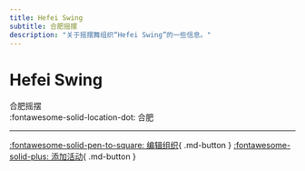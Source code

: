 ```yaml
---
title: Hefei Swing
subtitle: 合肥摇摆
description: "关于摇摆舞组织“Hefei Swing”的一些信息。"
---
```


# Hefei Swing

合肥摇摆  
:fontawesome-solid-location-dot: 合肥  


---

[:fontawesome-solid-pen-to-square: 编辑组织](https://github.com/swingdance/orgs/issues/new?assignees=&labels=update+org&projects=&template=03-update_entity.yml&title=Update%20Org%3A%20zh_CN%20%E2%80%A2%20Hefei%20Swing&region=zh_CN&id=he-fei-swing&name=Hefei%20Swing){ .md-button } [:fontawesome-solid-plus: 添加活动](https://github.com/swingdance/events/issues/new?assignees=&labels=add+event&projects=&template=02-add_entity.yml&title=Add%20Event%3A%20zh_CN%20%E2%80%A2%20%3CName%3E&region=zh_CN&province=Anhui&city=Hefei&org_id=he-fei-swing){ .md-button }
